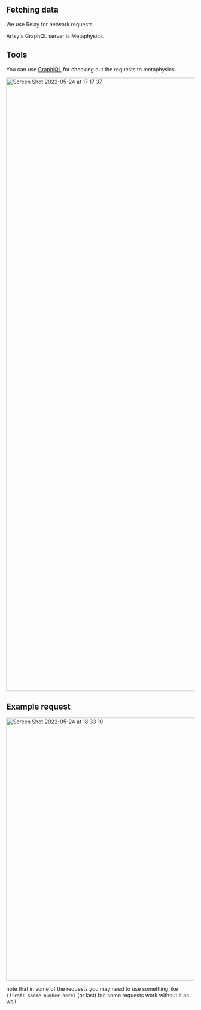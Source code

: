 ## Fetching data

We use Relay for network requests.

Artsy's GraphQL server is Metaphysics.

## Tools

You can use [GraphiQL](https://github.com/graphql/graphiql) for checking out the requests to metaphysics.

<img width="1636" alt="Screen Shot 2022-05-24 at 17 17 37" src="https://user-images.githubusercontent.com/36475005/170071671-59d2cbd5-a957-414d-9f9b-4baa28dfff8a.png">


## Example request


<img width="701" alt="Screen Shot 2022-05-24 at 18 33 10" src="https://user-images.githubusercontent.com/36475005/170086939-86194875-c866-4a71-a508-5fd356a35d32.png">

note that in some of the requests you may need to use something like `(first: $some-number-here)` (or last) but some requests work without it as well.
